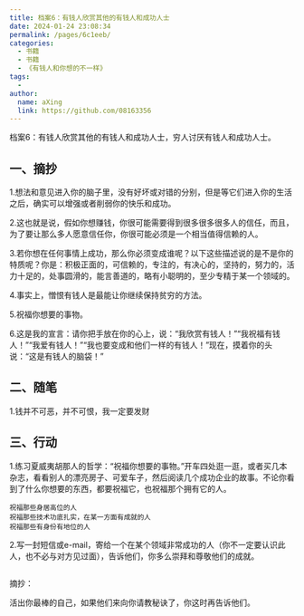 ```yaml
---
title: 档案6：有钱人欣赏其他的有钱人和成功人士
date: 2024-01-24 23:08:34
permalink: /pages/6c1eeb/
categories:
  - 书籍
  - 书籍
  - 《有钱人和你想的不一样》
tags:
  - 
author: 
  name: aXing
  link: https://github.com/08163356
---
```



档案6：有钱人欣赏其他的有钱人和成功人士，穷人讨厌有钱人和成功人士。

## 一、摘抄

1.想法和意见进入你的脑子里，没有好坏或对错的分别，但是等它们进入你的生活之后，确实可以增强或者削弱你的快乐和成功。

2.这也就是说，假如你想赚钱，你很可能需要得到很多很多很多人的信任，而且，为了要让那么多人愿意信任你，你很可能必须是一个相当值得信赖的人。

3.若你想在任何事情上成功，那么你必须变成谁呢？以下这些描述说的是不是你的特质呢？你是：积极正面的，可信赖的，专注的，有决心的，坚持的，努力的，活力十足的，处事圆滑的，能言善道的，略有小聪明的，至少专精于某一个领域的。

4.事实上，憎恨有钱人是最能让你继续保持贫穷的方法。

5.祝福你想要的事物。
<!-- more -->

6.这是我的宣言：请你把手放在你的心上，说：“我欣赏有钱人！”“我祝福有钱人！”“我爱有钱人！”“我也要变成和他们一样的有钱人！”现在，摸着你的头说：“这是有钱人的脑袋！”

## 二、随笔

1.钱并不可恶，并不可恨，我一定要发财

## 三、行动

1.练习夏威夷胡那人的哲学：“祝福你想要的事物。”开车四处逛一逛，或者买几本杂志，看看别人的漂亮房子、可爱车子，然后阅读几个成功企业的故事。不论你看到了什么你想要的东西，都要祝福它，也祝福那个拥有它的人。

```
祝福那些身居高位的人
祝福那些技术功底扎实，在某一方面有成就的人
祝福那些有身份有地位的人
```

2.写一封短信或e-mail，寄给一个在某个领域非常成功的人（你不一定要认识此人，也不必与对方见过面），告诉他们，你多么崇拜和尊敬他们的成就。

```

```





摘抄：

活出你最棒的自己，如果他们来向你请教秘诀了，你这时再告诉他们。

